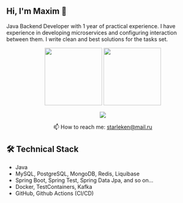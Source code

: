 ## Hi, I'm Maxim 👋

Java Backend Developer with 1 year of practical experience. I have experience in developing microservices and configuring interaction between them. 
I write clean and best solutions for the tasks set.

<p align='center'>
   <a href="https://github-readme-stats.vercel.app/api?username=Starleken&show_icons=true&theme=dark&background=000000""><img
           height=150
           src="https://github-readme-stats.vercel.app/api?username=Starleken&show_icons=true&theme=dark&background=000000""/></a>
   <a href="http://github-readme-streak-stats.herokuapp.com?user=Starleken&theme=dark&background=000000"><img height=150
                                                                  src="http://github-readme-streak-stats.herokuapp.com?user=Starleken&theme=dark&background=000000"/></a>
</p>

<p align='center'>
   <a href="https://t.me/Starleken">
       <img src="https://img.shields.io/badge/Telegram-2CA5E0?style=for-the-badge&logo=telegram&logoColor=white"/>
   </a>
<p align='center'>
   📫 How to reach me: <a href='mailto:starleken@mail.ru'>starleken@mail.ru</a>
</p>

## 🛠 Technical Stack
*   Java
*   MySQL, PostgreSQL, MongoDB, Redis, Liquibase
*   Spring Boot, Spring Test, Spring Data Jpa, and so on...
*   Docker, TestContainers, Kafka
*   GitHub, Github Actions (CI/CD)
